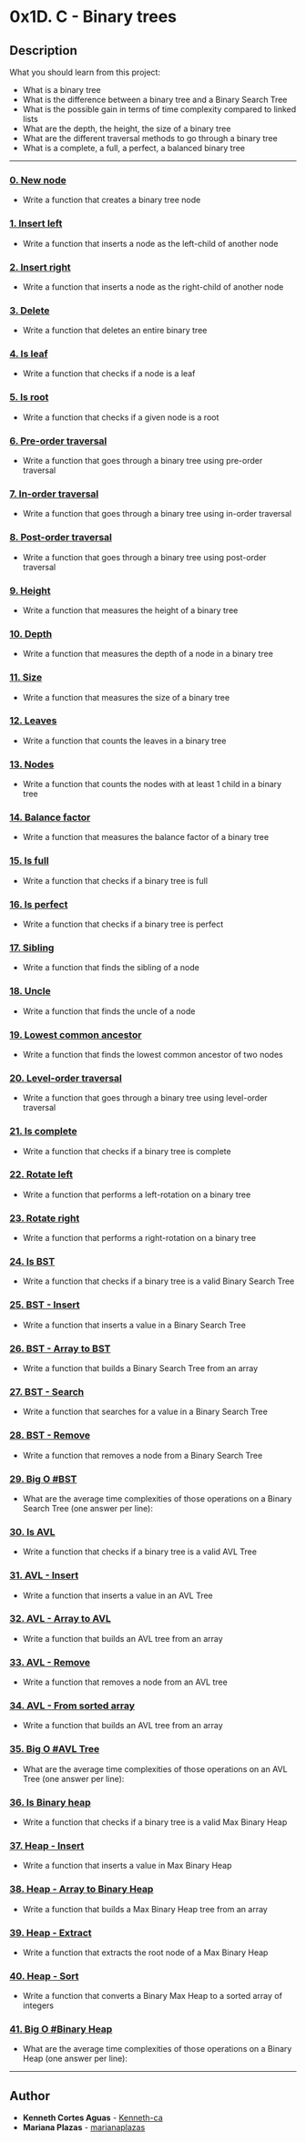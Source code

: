 # 0x1D. C - Binary trees

## Description
What you should learn from this project:

* What is a binary tree
* What is the difference between a binary tree and a Binary Search Tree
* What is the possible gain in terms of time complexity compared to linked lists
* What are the depth, the height, the size of a binary tree
* What are the different traversal methods to go through a binary tree
* What is a complete, a full, a perfect, a balanced binary tree

---

### [0. New node](./0-binary_tree_node.c)
* Write a function that creates a binary tree node


### [1. Insert left](./1-binary_tree_insert_left.c)
* Write a function that inserts a node as the left-child of another node


### [2. Insert right](./2-binary_tree_insert_right.c)
* Write a function that inserts a node as the right-child of another node


### [3. Delete](./3-binary_tree_delete.c)
* Write a function that deletes an entire binary tree


### [4. Is leaf](./4-binary_tree_is_leaf.c)
* Write a function that checks if a node is a leaf


### [5. Is root](./5-binary_tree_is_root.c)
* Write a function that checks if a given node is a root


### [6. Pre-order traversal](./6-binary_tree_preorder.c)
* Write a function that goes through a binary tree using pre-order traversal


### [7. In-order traversal](./7-binary_tree_inorder.c)
* Write a function that goes through a binary tree using in-order traversal


### [8. Post-order traversal](./8-binary_tree_postorder.c)
* Write a function that goes through a binary tree using post-order traversal


### [9. Height](./9-binary_tree_height.c)
* Write a function that measures the height of a binary tree


### [10. Depth](./10-binary_tree_depth.c)
* Write a function that measures the depth of a node in a binary tree


### [11. Size](./11-binary_tree_size.c)
* Write a function that measures the size of a binary tree


### [12. Leaves](./12-binary_tree_leaves.c)
* Write a function that counts the leaves in a binary tree


### [13. Nodes](./13-binary_tree_nodes.c)
* Write a function that counts the nodes with at least 1 child in a binary tree


### [14. Balance factor](./14-binary_tree_balance.c)
* Write a function that measures the balance factor of a binary tree


### [15. Is full](./15-binary_tree_is_full.c)
* Write a function that checks if a binary tree is full


### [16. Is perfect](./16-binary_tree_is_perfect.c)
* Write a function that checks if a binary tree is perfect


### [17. Sibling](./17-binary_tree_sibling.c)
* Write a function that finds the sibling of a node


### [18. Uncle](./18-binary_tree_uncle.c)
* Write a function that finds the uncle of a node


### [19. Lowest common ancestor](./100-binary_trees_ancestor.c)
* Write a function that finds the lowest common ancestor of two nodes


### [20. Level-order traversal](./101-binary_tree_levelorder.c)
* Write a function that goes through a binary tree using level-order traversal


### [21. Is complete](./102-binary_tree_is_complete.c)
* Write a function that checks if a binary tree is complete


### [22. Rotate left](./103-binary_tree_rotate_left.c)
* Write a function that performs a left-rotation on a binary tree


### [23. Rotate right](./104-binary_tree_rotate_right.c)
* Write a function that performs a right-rotation on a binary tree


### [24. Is BST](./110-binary_tree_is_bst.c)
* Write a function that checks if a binary tree is a valid Binary Search Tree


### [25. BST - Insert](./111-bst_insert.c)
* Write a function that inserts a value in a Binary Search Tree


### [26. BST - Array to BST](./112-array_to_bst.c)
* Write a function that builds a Binary Search Tree from an array


### [27. BST - Search](./113-bst_search.c)
* Write a function that searches for a value in a Binary Search Tree


### [28. BST - Remove](./114-bst_remove.c)
* Write a function that removes a node from a Binary Search Tree


### [29. Big O #BST](./115-O)
* What are the average time complexities of those operations on a Binary Search Tree (one answer per line):


### [30. Is AVL](./120-binary_tree_is_avl.c)
* Write a function that checks if a binary tree is a valid AVL Tree


### [31. AVL - Insert](./121-avl_insert.c)
* Write a function that inserts a value in an AVL Tree


### [32. AVL - Array to AVL](./122-array_to_avl.c)
* Write a function that builds an AVL tree from an array


### [33. AVL - Remove](./123-avl_remove.c)
* Write a function that removes a node from an AVL tree


### [34. AVL - From sorted array](./124-sorted_array_to_avl.c)
* Write a function that builds an AVL tree from an array


### [35. Big O #AVL Tree](./125-O)
* What are the average time complexities of those operations on an AVL Tree (one answer per line):


### [36. Is Binary heap](./130-binary_tree_is_heap.c)
* Write a function that checks if a binary tree is a valid Max Binary Heap


### [37. Heap - Insert](./131-heap_insert.c)
* Write a function that inserts a value in Max Binary Heap


### [38. Heap - Array to Binary Heap](./132-array_to_heap.c)
* Write a function that builds a Max Binary Heap tree from an array


### [39. Heap - Extract](./133-heap_extract.c)
* Write a function that extracts the root node of a Max Binary Heap


### [40. Heap - Sort](./134-heap_to_sorted_array.c)
* Write a function that converts a Binary Max Heap to a sorted array of integers


### [41. Big O #Binary Heap](./135-O)
* What are the average time complexities of those operations on a Binary Heap (one answer per line):

---

## Author
* **Kenneth Cortes Aguas** - [Kenneth-ca](https://github.com/Kenneth-ca)
* **Mariana Plazas** - [marianaplazas](https://github.com/marianaplazas)
